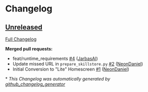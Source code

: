 # Changelog

## [Unreleased](https://github.com/OpenVoiceOS/skill-homescreen-lite/tree/HEAD)

[Full Changelog](https://github.com/OpenVoiceOS/skill-homescreen-lite/compare/f9dae1d42d27be1a58fb1b95c49268a7773e9d0a...HEAD)

**Merged pull requests:**

- feat/runtime\_requirements [\#4](https://github.com/OpenVoiceOS/skill-homescreen-lite/pull/4) ([JarbasAl](https://github.com/JarbasAl))
- Update missed URL in `prepare_skillstore.py` [\#2](https://github.com/OpenVoiceOS/skill-homescreen-lite/pull/2) ([NeonDaniel](https://github.com/NeonDaniel))
- Initial Conversion to "Lite" Homescreen [\#1](https://github.com/OpenVoiceOS/skill-homescreen-lite/pull/1) ([NeonDaniel](https://github.com/NeonDaniel))



\* *This Changelog was automatically generated by [github_changelog_generator](https://github.com/github-changelog-generator/github-changelog-generator)*
